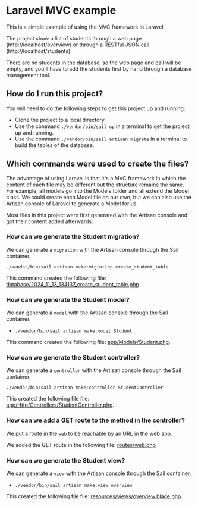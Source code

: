 # Laravel MVC example

This is a simple example of using the MVC framework in Laravel.

The project show a list of students through a web page (http://localhost/overview) or through a RESTful JSON call (http://localhost/students).

There are no students in the database, so the web page and call will be empty, and you'll have to add the students first by hand through a database management tool.

## How do I run this project?

You will need to do the following steps to get this project up and running:
* Clone the project to a local directory.
* Use the command `./vendor/bin/sail up` in a terminal to get the project up and running.
* Use the command `./vendor/bin/sail artisan migrate` in a terminal to build the tables of the database.

## Which commands were used to create the files?

The advantage of using Laravel is that it's a MVC framework in which the content of each file may be different but the structure remains the same. For example, all models go into the Models folder and all extend the Model class. We could create each Model file on our own, but we can also use the Artisan console of Laravel to generate a Model for us.

Most files in this project were first generated with the Artisan console and got their content added afterwards.

### How can we generate the Student migration?

We can generate a `migration` with the Artisan console through the Sail container.

`./vendor/bin/sail artisan make:migration create_student_table`

This command created the following file: [database/2024_11_13_134137_create_student_table.php](database/migrations/2024_11_13_134137_create_student_table.php).

### How can we generate the Student model?

We can generate a `model` with the Artisan console through the Sail container.

* `./vendor/bin/sail artisan make:model Student`

This command created the following file: [app/Models/Student.php](/app/Models/Student.php).

### How can we generate the Student controller?

We can generate a `controller` with the Artisan console through the Sail container.

`./vendor/bin/sail artisan make:controller StudentController`

This created the following file file: [app/Http/Controllers/StudentController.php](app/Http/Controllers/StudentController.php).

### How can we add a GET route to the method in the controller?

We put a route in the `web` to be reachable by an URL in the web app.

We added the GET route in the following file: [routes/web.php](routes/web.php)

### How can we generate the Student view?

We can generate a `view` with the Artisan console through the Sail container.

* `./vendor/bin/sail artisan make:view overview`

This created the following file file: [resources/views/overview.blade.php](resources/views/overview.blade.php).
